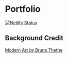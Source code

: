 # Portfolio

[![Netlify Status](https://api.netlify.com/api/v1/badges/b55fa545-4362-4670-be94-c87da0ece27e/deploy-status)](https://app.netlify.com/sites/glowing-mooncake-fa4c8d/deploys)

## Background Credit
[Modern Art by Bruno Thethe](https://www.pexels.com/photo/modern-art-1910225/)
